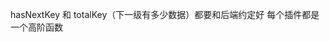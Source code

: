 <!--
 * @Author: wqstart
 * @Date: 2024-09-03 16:19:37
 * @LastEditors: wqstart
 * @LastEditTime: 2024-09-23 14:07:05
 * @Description: 文件简介
-->
hasNextKey 和 totalKey（下一级有多少数据）都要和后端约定好
每个插件都是一个高阶函数